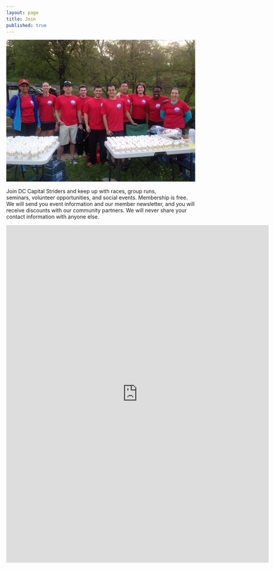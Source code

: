 ```yaml
---
layout: page
title: Join
published: true
---
```


![group](/join/water.jpg)


Join DC Capital Striders and keep up with races, group runs, seminars,&nbsp;volunteer opportunities,&nbsp;and social events.&nbsp;Membership is free. We will send you event information and our member newsletter, and you will receive discounts with our community partners. We will never share your contact information with anyone else.

<div><iframe style="border: none;" src="http://salsa3.salsalabs.com/o/50193/signup_page/join" width="700" height="900" scrolling="no"></iframe></div>
